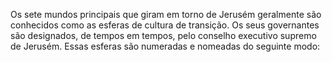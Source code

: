 ﻿Os sete mundos principais que giram em torno de Jerusém geralmente são conhecidos como as esferas de cultura de transição. Os seus governantes são designados, de tempos em tempos, pelo conselho executivo supremo de Jerusém. Essas esferas são numeradas e nomeadas do seguinte modo: